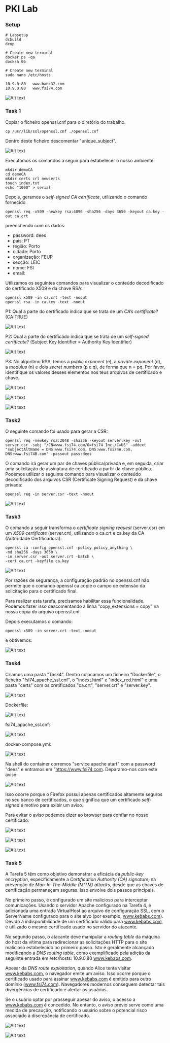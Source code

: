 # PKI Lab

### Setup
```
# Labsetup
dcbuild
dcup

# Create new terminal
docker ps -qa
docksh 06

# Create new terminal
sudo nano /etc/hosts

10.9.0.80   www.bank32.com
10.9.0.80   www.fsi74.com
```

![Alt text](Lab11DNS.png)

### Task 1

Copiar o ficheiro openssl.cnf para o diretório do trabalho.
```
cp /usr/lib/ssl/openssl.cnf ./openssl.cnf
```
Dentro deste ficheiro descomentar "unique_subject".

![Alt text](Lab11unique_sub.png)

Executamos os comandos a seguir para estabelecer o nosso ambiente:

```
mkdir demoCA
cd demoCA
mkdir certs crl newcerts
touch index.txt
echo "1000" > serial
```

Depois, geramos o *self-signed CA certificate*, utilizando o comando fornecido

```
openssl req -x509 -newkey rsa:4096 -sha256 -days 3650 -keyout ca.key -out ca.crt
```
preenchendo com os dados:

- password: dees
- país: PT
- região: Porto
- cidade: Porto
- organização: FEUP
- secção: LEIC
- nome: FSI
- email:

Utilizamos os seguintes comandos para visualizar o conteúdo decodificado do certificado X509 e da chave RSA:

```
openssl x509 -in ca.crt -text -noout
openssl rsa -in ca.key -text -noout
```

P1: Qual a parte do certificado indica que se trata de um *CA’s certificate*? (CA:TRUE)

![Alt text](Lab11CAcert.png)

P2: Qual a parte do certificado indica que se trata de um *self-signed certificate*? (Subject Key Identifier = Authority Key Identifier)

![Alt text](Lab11Selfcert.png)

P3: No algoritmo RSA, temos a *public exponent* (e), a *private exponent* (d), a *modulus* (n) e dois *secret numbers* (p e q), de forma que n = pq. Por favor, identifique os valores desses elementos nos teus arquivos de certificado e chave.

![Alt text](Lab11PrivatePublicExp.png)

![Alt text](Lab11Mudulus.png)

![Alt text](Lab11SecretNumbers.png)

### Task2

O seguinte comando foi usado para gerar a CSR:
```
openssl req -newkey rsa:2048 -sha256 -keyout server.key -out server.csr -subj "/CN=www.fsi74.com/O=fsi74 Inc./C=US" -addext "subjectAltName = DNS:www.fsi74.com, DNS:www.fsi74A.com, DNS:www.fsi74B.com" -passout pass:dees
```

O comando irá gerar um par de chaves pública/privada e, em seguida, criar uma solicitação de assinatura de certificado a partir da chave pública. Podemos utilizar o seguinte comando para visualizar o conteúdo decodificado dos arquivos CSR (Certificate Signing Request) e da chave privada:

```
openssl req -in server.csr -text -noout
```

![Alt text](Lab11AltNames.png)

### Task3

O comando a seguir transforma o *certificate signing request* (server.csr) em um *X509
certificate* (server.crt), utilizando o ca.crt e ca.key da CA (Autoridade Certificadora):

```
openssl ca -config openssl.cnf -policy policy_anything \
-md sha256 -days 3650 \
-in server.csr -out server.crt -batch \
-cert ca.crt -keyfile ca.key
```

![Alt text](Lab11Servercrt.png)

Por razões de segurança, a configuração padrão no openssl.cnf não permite que o comando openssl ca copie o campo de extensão da solicitação para o certificado final.

Para realizar esta tarefa, precisamos habilitar essa funcionalidade. Podemos fazer isso descomentando a linha "copy_extensions = copy" na nossa cópia do arquivo openssl.cnf.

Depois executamos o comando:

```
openssl x509 -in server.crt -text -noout
```

e obtivemos:

![Alt text](Lab11Altnamescrt.png)

### Task4

Criamos uma pasta "Task4". Dentro colocamos um ficheiro "Dockerfile", o ficheiro "fsi74_apache_ssl.cnf", o "indext.html" e "index_red.html" e uma pasta "certs" com os cretificados "ca.crt", "server.crt" e "server.key".

![Alt text](Lab11Folder.png)

Dockerfile:

![Alt text](Lab11Dockerfile.png)

fsi74_apache_ssl.cnf:

![Alt text](Lab11Apache.png)

docker-compose.yml:

![Alt text](Lab11Compose.png)

Na shell do container corremos "service apache atart" com a password "dees" e entramos em "https://www.fsi74.com. Deparamo-nos com este aviso:

![Alt text](Lab11SecurityWarning.png)

Isso ocorre porque o Firefox possui apenas certificados altamente seguros no seu banco de certificados, o que significa que um certificado *self-signed* é motivo para exibir um aviso.

Para evitar o aviso podemos dizer ao browser para confiar no nosso certificado:

![Alt text](Lab11AddCertificate.png)

![Alt text](Lab11Certificate.png)

![Alt text](Lab11fsi74HelloWorld.png)

### Task 5

A Tarefa 5 têm como objetivo demonstrar a eficácia da *public-key encryption*, especificamente a *Certification Authority (CA) signature*, na prevenção de *Man-In-The-Middle (MITM) attacks*, desde que as chaves de certificação permaneçam seguras. Isso envolve dois passos principais.

No primeiro passo, é configurado um site malicioso para interceptar comunicações. Usando o servidor Apache configurado na Tarefa 4, é adicionada uma entrada VirtualHost ao arquivo de configuração SSL, com o ServerName configurado para o site alvo (por exemplo, www.kebabs.com). Devido à indisponibilidade de um certificado válido para www.kebabs.com, é utilizado o mesmo certificado usado no servidor do atacante.

No segundo passo, o atacante deve manipular a *routing table* da máquina do host da vítima para redirecionar as solicitações HTTP para o site malicioso estabelecido no primeiro passo. Isto é geralmente alcançado modificando a *DNS routing table*, como exemplificado pela adição da seguinte entrada em /etc/hosts: 10.9.0.80 www.kebabs.com.

Apesar da *DNS route exploitation*, quando Alice tenta visitar www.kebabs.com, o navegador emite um aviso. Isso ocorre porque o certificado usado para assinar www.kebabs.com é emitido para outro domínio (www.fsi74.com). Navegadores modernos conseguem detectar tais divergências de certificado e alertar os usuários.

Se o usuário optar por prosseguir apesar do aviso, o acesso a www.kebabs.com é concedido. No entanto, o aviso prévio serve como uma medida de precaução, notificando o usuário sobre o potencial risco associado à discrepância de certificado.

![Alt text](Lab11kebabsWarning.png)

![Alt text](Lab11kebabsHelloWorld.png)